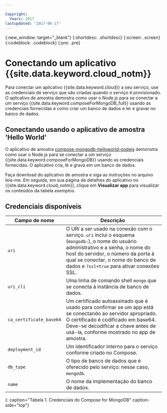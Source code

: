 ```yaml
---

Copyright:
  Years: 2017
lastupdated: "2017-06-17"
---
```


{:new_window: target="_blank"}
{:shortdesc: .shortdesc}
{:screen: .screen}
{:codeblock: .codeblock}
{:pre: .pre}

# Conectando um aplicativo {{site.data.keyword.cloud_notm}}

Para conectar um aplicativo {{site.data.keyword.cloud}} a seu serviço, use as credenciais de serviço que são criadas quando o serviço é provisionado. O aplicativo de amostra demostra como usar o Node.js para se conectar a um serviço {{site.data.keyword.composeForMongoDB_full}} usando as credenciais fornecidas e como criar um banco de dados e ler e gravar no banco de dados.

## Conectando usando o aplicativo de amostra 'Hello World'

O aplicativo de amostra [compose-mongodb-helloworld-nodejs](https://github.com/IBM-Bluemix/compose-mongodb-helloworld-nodejs) demonstra como usar o Node.js para se conectar a um serviço {{site.data.keyword.composeForMongoDB}} usando as credenciais fornecidas. O aplicativo cria, lê e grava em um banco de dados.

Faça download do aplicativo de amostra e siga as instruções no arquivo leia-me. Em seguida, em sua página de detalhes do aplicativo no {{site.data.keyword.cloud_notm}}, clique em **Visualizar app** para visualizar os conteúdos da tabela *exemplos*.

## Credenciais disponíveis

Campo de nome|Descrição
----------|-----------
`uri`|O URI a ser usado na conexão com o serviço. `uri` inclui o esquema (`mongodb:`), o nome do usuário administrativo e a senha, o nome do host do servidor, o número da porta à qual se conectar, o nome do banco de dados e `?ssl=true` para ativar conexões SSL.
`uri_cli`|Uma linha de comando shell `mongo` que se conecta à instância de banco de dados.
`ca_certificate_base64`|Um certificado autoassinado que é usado para confirmar se um app está se conectando ao servidor apropriado. O certificado é codificado em base64. Deve-se decodificar a chave antes de usá-la, conforme mostrado no app de amostra.
`deployment_id`|Um identificador interno para o serviço conforme criado no Compose.
`db_type`|O tipo de banco de dados que é oferecido pelo serviço: nesse caso, `mongodb`.
`name`|O nome da implementação do banco de dados.
{: caption="Tabela 1. Credenciais do Compose for MongoDB" caption-side="top"}
